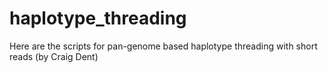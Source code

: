 # haplotype_threading
Here are the scripts for pan-genome based haplotype threading with short reads (by Craig Dent)
